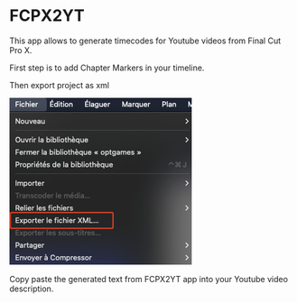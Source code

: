 # FCPX2YT

This app allows to generate timecodes for Youtube videos from Final Cut Pro X.

First step is to add Chapter Markers in your timeline.

Then export project as xml

![alt text](export.png)

Copy paste the generated text from FCPX2YT app into your Youtube video description.